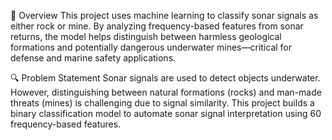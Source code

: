 📌 Overview
This project uses machine learning to classify sonar signals as either rock or mine. By analyzing frequency-based features from sonar returns, the model helps distinguish between harmless geological formations and potentially dangerous underwater mines—critical for defense and marine safety applications.

🔍 Problem Statement
Sonar signals are used to detect objects underwater. However, distinguishing between natural formations (rocks) and man-made threats (mines) is challenging due to signal similarity. This project builds a binary classification model to automate sonar signal interpretation using 60 frequency-based features.
